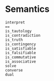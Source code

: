 
# Semantics

```@docs
interpret
==
is_tautology
is_contradiction
is_truth
is_contingency
is_satisfiable
is_falsifiable
is_commutative
is_associative
solve
converse
dual
```
